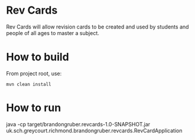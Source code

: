 # Rev Cards

Rev Cards will allow revision cards to be created and used by students and people of all ages to master a subject.

# How to build
From project root, use:
```
mvn clean install
```

# How to run
java -cp target/brandongruber.revcards-1.0-SNAPSHOT.jar uk.sch.greycourt.richmond.brandongruber.revcards.RevCardApplication


